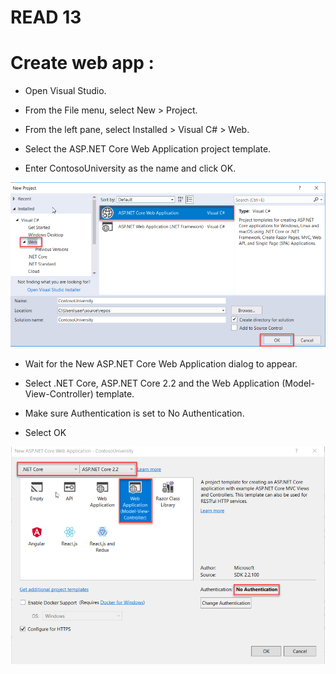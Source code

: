 # READ 13 

# Create web app :

- Open Visual Studio.

- From the File menu, select New > Project.

- From the left pane, select Installed > Visual C# > Web.

- Select the ASP.NET Core Web Application project template.

- Enter ContosoUniversity as the name and click OK.

![Create web app](/images/data1.png)


- Wait for the New ASP.NET Core Web Application dialog to appear.

- Select .NET Core, ASP.NET Core 2.2 and the Web Application (Model-View-Controller) template.

- Make sure Authentication is set to No Authentication.

- Select OK

![Create web app](/images/data2.png)
